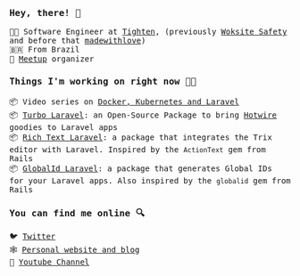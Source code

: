 ### <samp>Hey, there! 👋</samp>
<samp>

👨‍💻 Software Engineer at [Tighten](https://tighten.co/), (previously [Woksite Safety](https://worksitesafety.ca) and before that [madewithlove](https://madewithlove.com/))<br>
🇧🇷 From Brazil<br>
📅 [Meetup](https://www.meetup.com/pt-BR/maceio-dev-meetup/) organizer

### Things I'm working on right now 👨‍💻

📦 Video series on [Docker, Kubernetes and Laravel](https://www.tonysm.com/courses/kubernetes-for-laravel-developers/)<br>
📦 [Turbo Laravel](https://github.com/tonysm/turbo-laravel): an Open-Source Package to bring [Hotwire](https://hotwire.dev/) goodies to Laravel apps<br>
📦 [Rich Text Laravel](https://github.com/tonysm/rich-text-laravel): a package that integrates the Trix editor with Laravel. Inspired by the `ActionText` gem from Rails<br>
📦 [GlobalId Laravel](https://github.com/tonysm/globalid-laravel): a package that generates Global IDs for your Laravel apps. Also inspired by the `globalid` gem from Rails

### You can find me online 🔍

🐦 [Twitter](https://twitter.com/tonysmdev)<br>
🕸️ [Personal website and blog](https://tonysm.com)<br>
🎥 [Youtube Channel](https://www.youtube.com/channel/UCGtfJjAR5JeBPAmxN_ZHx4Q?view_as=subscriber)

</smap>
